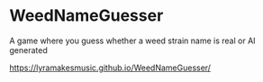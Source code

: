 # WeedNameGuesser
A game where you guess whether a weed strain name is real or AI generated

https://lyramakesmusic.github.io/WeedNameGuesser/
